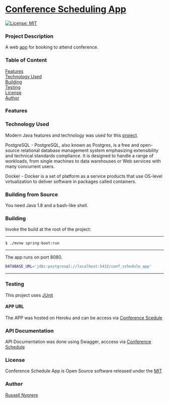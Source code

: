 # [Conference Scheduling App](https://conf-schedule.com/)

[![License: MIT](https://img.shields.io/badge/License-MIT-yellow.svg)](https://opensource.org/licenses/MIT)

### Project Description

A web [app](https://conf-schedule.com/) for booking to attend conference.

### Table of Content

[Features](#features)<br/>
[Technology Used](#technology-used)<br/>
[Building](#building)<br/>
[Testing](#testing)<br/>
[License](#license)<br/>
[Author](#author)

### Features


### Technology Used

Modern Java features and technology was used for this [project](https://conf-schedule.com/).

PostgreSQL - PostgreSQL, also known as Postgres, is a free and open-source relational database management system emphasizing extensibility and technical standards compliance. It is designed to handle a range of workloads, from single machines to data warehouses or Web services with many concurrent users.

Docker - Docker is a set of platform as a service products that use OS-level virtualization to deliver software in packages called containers.

### Building from Source
You need Java 1.8 and a bash-like shell.

### Building
Invoke the build at the root of the project:

----
    $ ./mvnw spring-boot:run
----

The app runs on port 8080.


```bash
DATABASE_URL='jdbc:postgresql://localhost:5432/conf_schedule_app'
```


---

### Testing

This project uses [JUnit](https://junit.org/junit5/)

#### APP URL

The APP was hosted on Heroku and can be access via [Conference Scedule](https://conf-schedule.herokuapp.com/)

### API Documentation

API Documentation was done using Swagger, acccess via [Conference Schedule](https://conf-schedule.com/api-doc/)

### License

Conference Schedule App is Open Source software released under the [MIT](https://opensource.org/licenses/MIT)

### Author

[Russell Nyorere](https://neorusse.github.io/)
